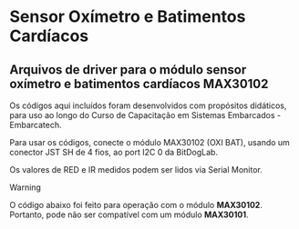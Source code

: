 # Sensor Oxímetro e Batimentos Cardíacos

## Arquivos de driver para o módulo sensor oxímetro e batimentos cardíacos MAX30102

Os códigos aqui incluídos foram desenvolvidos com propósitos didáticos, para uso ao longo do Curso de Capacitação em Sistemas Embarcados - Embarcatech.

Para usar os códigos, conecte o módulo MAX30102 (OXI BAT), usando um conector JST SH de 4 fios, ao port I2C 0 da BitDogLab.

Os valores de RED e IR medidos podem ser lidos via Serial Monitor.

> [!Warning]
> O código abaixo foi feito para operação com o módulo **MAX30102**. Portanto, pode não ser compatível com um módulo **MAX30101**.
